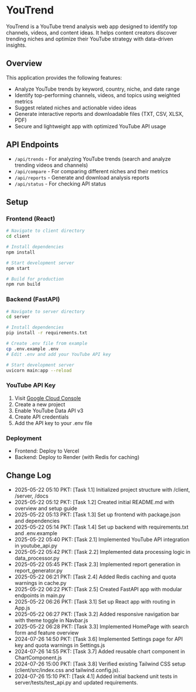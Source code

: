 # YouTrend

YouTrend is a YouTube trend analysis web app designed to identify top channels, videos, and content ideas. It helps content creators discover trending niches and optimize their YouTube strategy with data-driven insights.

## Overview

This application provides the following features:
- Analyze YouTube trends by keyword, country, niche, and date range
- Identify top-performing channels, videos, and topics using weighted metrics
- Suggest related niches and actionable video ideas
- Generate interactive reports and downloadable files (TXT, CSV, XLSX, PDF)
- Secure and lightweight app with optimized YouTube API usage

## API Endpoints

- `/api/trends` - For analyzing YouTube trends (search and analyze trending videos and channels)
- `/api/compare` - For comparing different niches and their metrics
- `/api/reports` - Generate and download analysis reports
- `/api/status` - For checking API status

## Setup

### Frontend (React)
```bash
# Navigate to client directory
cd client

# Install dependencies
npm install

# Start development server
npm start

# Build for production
npm run build
```

### Backend (FastAPI)
```bash
# Navigate to server directory
cd server

# Install dependencies
pip install -r requirements.txt

# Create .env file from example
cp .env.example .env
# Edit .env and add your YouTube API key

# Start development server
uvicorn main:app --reload
```

### YouTube API Key
1. Visit [Google Cloud Console](https://console.cloud.google.com/)
2. Create a new project
3. Enable YouTube Data API v3
4. Create API credentials
5. Add the API key to your .env file

### Deployment
- Frontend: Deploy to Vercel
- Backend: Deploy to Render (with Redis for caching)

## Change Log

- 2025-05-22 05:10 PKT: [Task 1.1] Initialized project structure with /client, /server, /docs
- 2025-05-22 05:12 PKT: [Task 1.2] Created initial README.md with overview and setup guide
- 2025-05-22 05:13 PKT: [Task 1.3] Set up frontend with package.json and dependencies
- 2025-05-22 05:14 PKT: [Task 1.4] Set up backend with requirements.txt and .env.example
- 2025-05-22 05:40 PKT: [Task 2.1] Implemented YouTube API integration in youtube_api.py
- 2025-05-22 05:42 PKT: [Task 2.2] Implemented data processing logic in data_processor.py
- 2025-05-22 05:45 PKT: [Task 2.3] Implemented report generation in report_generator.py
- 2025-05-22 06:21 PKT: [Task 2.4] Added Redis caching and quota warnings in cache.py
- 2025-05-22 06:22 PKT: [Task 2.5] Created FastAPI app with modular endpoints in main.py
- 2025-05-22 06:26 PKT: [Task 3.1] Set up React app with routing in App.js
- 2025-05-22 06:27 PKT: [Task 3.2] Added responsive navigation bar with theme toggle in Navbar.js
- 2025-05-22 06:28 PKT: [Task 3.3] Implemented HomePage with search form and feature overview
- 2024-07-26 14:50 PKT: [Task 3.6] Implemented Settings page for API key and quota warnings in Settings.js
- 2024-07-26 14:55 PKT: [Task 3.7] Added reusable chart component in ChartComponent.js
- 2024-07-26 15:00 PKT: [Task 3.8] Verified existing Tailwind CSS setup (client/src/index.css and tailwind.config.js).
- 2024-07-26 15:10 PKT: [Task 4.1] Added initial backend unit tests in server/tests/test_api.py and updated requirements.
